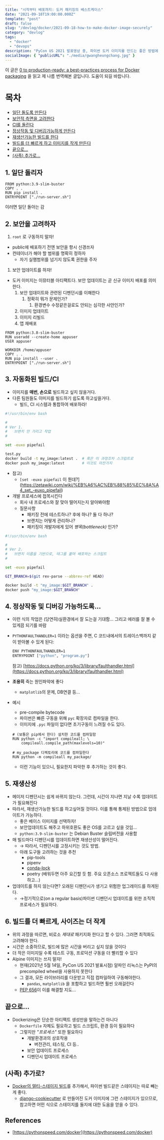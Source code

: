 ```yaml
---
title: "시작부터 배포까지: 도커 패키징의 베스트케이스"
date: "2021-09-18T19:00:00.000Z"
template: "post"
draft: false
slug: "/devlog/docker/2021-09-18-how-to-make-docker-image-securely"
category: "devlog"
tags:
  - "docker"
  - "devops"
description: "PyCon US 2021 발표영상 중, 파이썬 도커 이미지를 만드는 좋은 방법에 대한 동영상을 번역해봤습니다."
socialImage: { "publicURL": "./media/gwangheungchang.jpg" }
---
```


이 글은 [0 to production-ready: a best-practices process for Docker packaging](https://www.youtube.com/watch?v=EC0CSevbt9k) 을 읽고 제 나름 번역해본 글입니다. 도움이 되길 바랍니다.

# 목차

- [일단 돌도록 만든다](#1-일단-돌리자)
- [보안적 측면을 고려한다](#2-보안을-고려하자)
- [CI를 돌린다](#3-자동화된-빌드ci)
- [정상작동 및 디버깅가능하게 만든다](#4-정상작동-및-디버깅-가능하도록)
- [재생산가능한 빌드를 한다](#5-재생산성)
- [빌드를 더 빠르게 하고 이미지를 작게 만든다](#6-빌드를-더-빠르게-사이즈는-더-작게)
- [끝으로...](#끝으로)
- [(사족) 추가로...](#사족-추가로)

## 1. 일단 돌리자

```docker
FROM python:3.9-slim-buster
COPY . .
RUN pip install .
ENTRYPOINT ["./run-server.sh"]
```

이러면 일단 돌아는 감

## 2. 보안을 고려하자

1. `root` 로 구동하지 말자!

- public에 배포하기 전엔 보안을 항시 신경쓰자
- 컨테이너가 해야 할 범위를 명확히 정하자
  - 자기 실햄범위를 넘기지 않도록 권한을 주자

1. 보안 업데이트를 하자!

- 도커 이미지는 이뮤터블 아티팩트다. 보안 업데이트는 곧 신규 이미지 배포를 의미한다.
  1. 보안 업데이트와 관련된 디펜던시를 이해한다
     1. 정확히 뭐가 문제인가?
        1. 환경변수 수정같은걸로도 안되는 심각한 사안인가?
  2. 이미지 업데이트
  3. 이미지 리빌드
  4. 앱 재배포

```docker
FROM python:3.8-slim-buster
RUN useradd --create-home appuser
USER appuser

WORKDIR /home/appuser
COPY . .
RUN pip install --user .
ENTRYPOINT ["./run-server.sh"]

```

## 3. 자동화된 빌드/CI

- 이미지를 **매번, 손으로** 빌드하고 싶지 않을거다.
- 다른 팀원들도 이미지를 빌드하기 쉽도록 하고싶을거다.
  - 빌드, CI 시스템과 통합하여 배포하라!

```bash
#!/usr/bin/env bash

#
# Ver 1.
#   브랜치 안 가리고 작업
#

set -euxo pipefail

test.py
docker build -t my_image:latest .  # 혹은 이 과정조차 스크립트로
docker push my_image:latest        # 이것도 마찬가지
```

- 참고)
  - `[set -euxo pipefail` 이 뭔데?](https://zetawiki.com/wiki/%EB%A6%AC%EB%88%85%EC%8A%A4_set_-euxo_pipefail)
- 개발 프로세스에 접목시킨다
  - 회사 내 프로세스와 잘 맞아 떨어지는지 알아봐야함
  - 질문사항
    - 패키징 전에 테스트하나? 후에 하나? 둘 다 하나?
    - 브랜치는 어떻게 관리하나?
    - 패키징이 개발자에게 있어 _병목(bottleneck)_ 인가?

```bash
#!/usr/bin/env bash

#
# Ver 2.
#   브랜치 이름을 기반으로, 태그를 붙여 배포하는 스크립트
#

set -euxo pipefail

GIT_BRANCH=$(git rev-parse --abbrev-ref HEAD)

docker build -t "my_image:$GIT_BRANCH" .
docker push "my_image:$GIT_BRANCH"
```

## 4. 정상작동 및 디버깅 가능하도록...

- 이런 식의 작업은 (당연히)실환경에서 잘 도는걸 기대함... 그리고 에러를 잘 볼 수 있게끔 되기를 바람
- `PYTHONFAULTHANDLER=1` 이라는 옵션을 주면, C 코드내에서의 트레이스백까지 같이 받아볼 수 있게 된다:
  ```bash
  ENV PYTHONFAULTHANDLER=1
  ENTRYPOINT ["python", "program.py"]
  ```
  참고) [https://docs.python.org/ko/3/library/faulthandler.html](https://docs.python.org/ko/3/library/faulthandler.html)
- **조용히** 죽는 원인파악에 좋다
  - `matplotlib`의 문제, DB연결 등...
- 예시

  - pre-compile bytecode
  - 파이썬은 빠른 구동을 위해 `pyc` 확장자로 컴파일을 한다.
  - 이미지에 `.pyc` 파일이 없다면 초기구동이 느려질 수도 있다.

  ```docker
  # (보통은 pip에서 한다) 설치한 코드를 컴파일함
  RUN python -c "import compileall; \
      compileall.compile_path(maxlevels=10)"

  # my_package 디렉토리에 코드를 컴파일한다
  RUN python -m compileall my_package/
  ```

  - 이런 기능이 있으니, 필요한지 파악한 후 추가하는 것이 좋다.

## 5. 재생산성

- 메이저 디펜던시는 쉽게 바뀌지 않는다. 그런데, 시간이 지나면 지날 수록 업데이트가 필요해진다
- 따라서, 재생산가능한 빌드를 하고싶어질 것이다. 이를 통해 통제된 방법으로 업데이트가 가능하다.
  - 좋은 베이스 이미지를 선택하자!
  - 보안업데이트도 해주고 하위호환도 좋은 OS를 고르고 싶을 것임...
  - `python:3.9-slim-buster` 는 Debian Buster 슬림버전을 사용함
- 매 빌드마다 디펜던시를 업데이트하면 재생산성이 떨어진다.
  - → 따라서, 디펜던시를 고정시키는 것도 방법.
  - 아래 도구들 고려하는 것을 추천
    - pip-tools
    - pipenv
    - [conda-lock](https://github.com/conda-incubator/conda-lock)
    - poetry (배워두면 아주 요긴할 듯 함. 주요 오픈소스 프로젝트들도 다 사용하고...)
- 업데이트를 하지 않는다면? 오래된 디펜던시가 생기고 위험한 업그레이드를 하게된다.
  - →정기적으로(on a regular basis)파이썬 디펜던시 업데이트를 위한 조직적 프로세스가 필요하다.

## 6. 빌드를 더 빠르게, 사이즈는 더 작게

- 위의 과정을 따르면, 비로소 _제대로_ 패키지화 한다고 할 수 있다. 그러면 최적화도 고려해야 한다.
- 시간은 소중하므로, 빌드에 많은 시간을 버리고 싶지 않을 것이다
- 더 작은 이미지일 수록 테스트 구동, 프로덕션 구동을 더 빨리할 수 있다
- Alpine 이미지는 쓰지 말자!
  - 현재(2021년 5월 14일, PyCon US 2021 발표시점) 알파인 리눅스는 PyPI의 precompiled wheel을 사용하지 못한다
  - 그 결과, 모든 라이브러리를 다운받고 직접 컴파일하여 구동해야한다.
    - `pandas`, `matplotlib` 을 포함하고 빌드하면 훨씬 오래걸린다
  - [PEP 656](https://peps.python.org/pep-0656/)이 이를 해결할 지도...

## 끝으로...

- Dockerizing은 단순한 아티팩트 생성만을 말하는건 아니다
  - `Dockerfile` 자체도 필요하고 빌드 스크립트, 환경 등이 필요하다
  - 그렇지만 _"프로세스"_ 또한 필요하다
    - 개발환경과의 상호작용
      - 버전관리, 테스팅, CI 등..
    - 보안 업데이트 프로세스
    - 디펜던시 업데이트 프로세스

## (사족) 추가로?

- [Docker의 멀티-스테이지 빌드](https://docs.docker.com/develop/develop-images/multistage-build/)를 추가해서, 파이썬 빌드같은 스테이지는 따로 빼는게 좋다.
  - [django-cookiecutter](https://github.com/cookiecutter/cookiecutter-django) 로 만들어진 도커 이미지에 그런 스테이지가 있으므로, 참고하면 어떤 식으로 스테이지를 둘지에 대한 도움을 얻을 수 있다.

## References

- [https://pythonspeed.com/docker](https://pythonspeed.com/docker)

